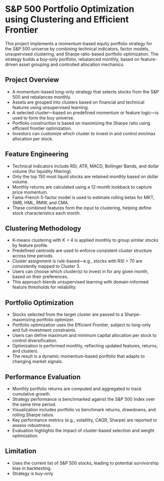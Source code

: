 
# S&P 500 Portfolio Optimization using Clustering and Efficient Frontier

This project implements a momentum-based equity portfolio strategy for the S&P 500 universe by combining technical indicators, factor models, unsupervised clustering, and Sharpe ratio-based portfolio optimization. The strategy builds a buy-only portfolio, rebalanced monthly, based on feature-driven asset grouping and controlled allocation mechanics.

## Project Overview
- A momentum-based long-only strategy that selects stocks from the S&P 500 and rebalances monthly.
- Assets are grouped into clusters based on financial and technical features using unsupervised learning.
- A selected cluster—based on predefined momentum or feature logic—is used to form the buy universe.
- Portfolio construction is based on maximizing the Sharpe ratio using efficient frontier optimization.
- Investors can customize which cluster to invest in and control min/max allocation per stock.

## Feature Engineering
- Technical indicators include RSI, ATR, MACD, Bollinger Bands, and dollar volume (for liquidity filtering).
- Only the top 150 most liquid stocks are retained monthly based on dollar volume.
- Monthly returns are calculated using a 12-month lookback to capture price momentum.
- Fama-French 5-factor model is used to estimate rolling betas for MKT, SMB, HML, RMW, and CMA.
- These combined features form the input to clustering, helping define stock characteristics each month.

## Clustering Methodology
- K-means clustering with K = 4 is applied monthly to group similar stocks by feature profile.
- Predefined centroids are used to enforce consistent cluster structure across time periods.
- Cluster assignment is rule-based—e.g., stocks with RSI > 70 are consistently mapped to Cluster 3.
- Users can choose which cluster(s) to invest in for any given month, based on their preferences.
- This approach blends unsupervised learning with domain-informed feature thresholds for reliability.

## Portfolio Optimization
- Stocks selected from the target cluster are passed to a Sharpe-maximizing portfolio optimizer.
- Portfolio optimization uses the Efficient Frontier, subject to long-only and full-investment constraints.
- Users can define maximum and minimum capital allocation per stock to control diversification.
- Optimization is performed monthly, reflecting updated features, returns, and clusters.
- The result is a dynamic momentum-based portfolio that adapts to changing market signals.

## Performance Evaluation
- Monthly portfolio returns are computed and aggregated to track cumulative growth.
- Strategy performance is benchmarked against the S&P 500 Index over the same time period.
- Visualization includes portfolio vs benchmark returns, drawdowns, and rolling Sharpe ratios.
- Key performance metrics (e.g., volatility, CAGR, Sharpe) are reported to assess robustness.
- Evaluation highlights the impact of cluster-based selection and weight optimization.

## Limitation
- Uses the current list of S&P 500 stocks, leading to potential survivorship bias in backtesting.
- Strategy is buy-only
